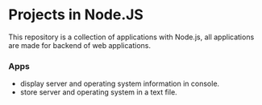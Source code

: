 # Projects in Node.JS
This repository is a collection of applications with Node.js, all applications are made for backend of web applications.

### Apps
- display server and operating system information in console.
- store server and operating system in a text file.
